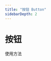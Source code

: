 ```yaml
---
title: "按钮 Button"
sidebarDepth: 2
---
```


# 按钮

使用方法

<!-- <button-demos></button-demos> -->
<button-demos/>
